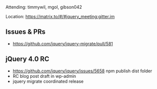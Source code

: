 Attending: timmywil, mgol, gibson042

Location: https://matrix.to/#/#jquery_meeting:gitter.im

## Issues & PRs
* https://github.com/jquery/jquery-migrate/pull/581

## jQuery 4.0 RC
* https://github.com/jquery/jquery/issues/5658 npm publish dist folder
* RC blog post draft in wp-admin
* jquery migrate coordinated release
